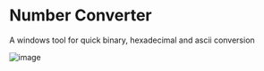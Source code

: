 # Number Converter
A windows tool for quick binary, hexadecimal and ascii conversion

![image](https://user-images.githubusercontent.com/51051655/64646839-a8b26a00-d439-11e9-8575-da28f7fc221a.png)
